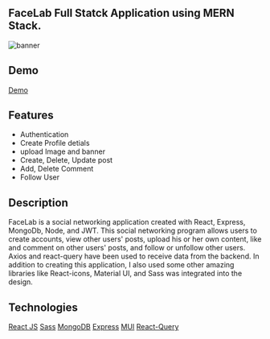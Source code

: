 ## FaceLab Full Statck Application using MERN Stack.

<img src="https://res.cloudinary.com/ghazni/image/upload/v1678070795/Screenshot_2023-03-06_at_10-44-23_Facelab_k5bjpz.png" alt="banner"/>

## Demo

[Demo]()

 ## Features
 - Authentication 
 - Create Profile detials
 - upload Image and banner
 - Create, Delete, Update post
 - Add, Delete Comment
 - Follow User
 

## Description 
FaceLab is a social networking application created with React, Express, MongoDb, Node, and JWT. This social networking program allows users to create accounts, view other users' posts, upload his or her own content, like and comment on other users' posts, and follow or unfollow other users. Axios and react-query have been used to receive data from the backend. In addition to creating this application, I also used some other amazing libraries like React-icons, Material UI, and Sass was integrated into the design.

## Technologies
[React JS](https://reactjs.org/docs/getting-started.html)
[Sass](https://sass-lang.com/documentation/)
[MongoDB](https://mongoosejs.com/)
[Express](https://expressjs.com/)
[MUI](https://mui.com/)
[React-Query](https://react-query-v3.tanstack.com/)

